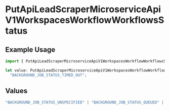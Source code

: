 # PutApiLeadScraperMicroserviceApiV1WorkspacesWorkflowWorkflowsStatus

## Example Usage

```typescript
import { PutApiLeadScraperMicroserviceApiV1WorkspacesWorkflowWorkflowsStatus } from "oppulence-backend-sdk/models/operations";

let value: PutApiLeadScraperMicroserviceApiV1WorkspacesWorkflowWorkflowsStatus =
  "BACKGROUND_JOB_STATUS_TIMED_OUT";
```

## Values

```typescript
"BACKGROUND_JOB_STATUS_UNSPECIFIED" | "BACKGROUND_JOB_STATUS_QUEUED" | "BACKGROUND_JOB_STATUS_IN_PROGRESS" | "BACKGROUND_JOB_STATUS_COMPLETED" | "BACKGROUND_JOB_STATUS_FAILED" | "BACKGROUND_JOB_STATUS_CANCELLED" | "BACKGROUND_JOB_STATUS_TIMED_OUT"
```